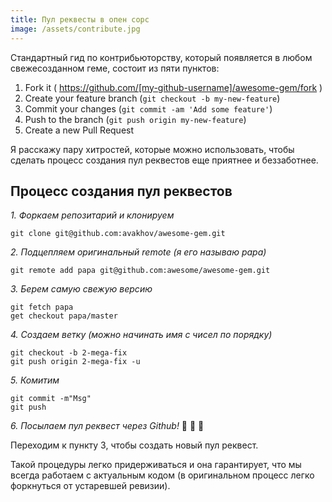 ```yaml
---
title: Пул реквесты в опен сорс
image: /assets/contribute.jpg
---
```

Стандартный гид по контрибьюторству, который появляется в любом свежесозданном геме, состоит
из пяти пунктов:

1. Fork it ( https://github.com/[my-github-username]/awesome-gem/fork )
2. Create your feature branch (`git checkout -b my-new-feature`)
3. Commit your changes (`git commit -am 'Add some feature'`)
4. Push to the branch (`git push origin my-new-feature`)
5. Create a new Pull Request

Я расскажу пару хитростей, которые можно использовать,
чтобы сделать процесс создания пул реквестов еще приятнее и
беззаботнее.

## Процесс создания пул реквестов

_1. Форкаем репозитарий и клонируем_

```
git clone git@github.com:avakhov/awesome-gem.git
```

_2. Подцепляем оригинальный remote (я его называю papa)_

```
git remote add papa git@github.com:awesome/awesome-gem.git
```

_3. Берем самую свежую версию_

```
git fetch papa
get checkout papa/master
```

_4. Создаем ветку (можно начинать имя с чисел по порядку)_

```
git checkout -b 2-mega-fix
git push origin 2-mega-fix -u
```

_5. Комитим_

```
git commit -m"Msg"
git push
```

_6. Посылаем пул реквест через Github!_ :beer: :beer: :beer:

Переходим к пункту 3, чтобы создать новый пул реквест.

Такой процедуры легко придерживаться и она гарантирует, что мы всегда
работаем с актуальным кодом (в оригинальном процесс легко форкнуться от устаревшей ревизии).
